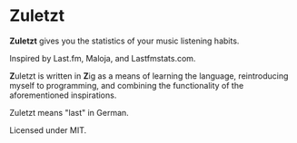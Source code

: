 # Zuletzt
**Zuletzt** gives you the statistics of your music listening habits.

Inspired by Last.fm, Maloja, and Lastfmstats.com.


**Z**uletzt is written in **Z**ig as a means of learning the
language, reintroducing myself to programming, and combining
the functionality of the aforementioned inspirations.

Zuletzt means "last" in German.

Licensed under MIT.